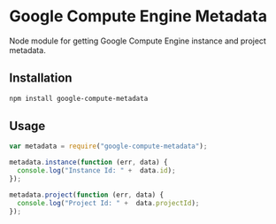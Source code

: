 # Google Compute Engine Metadata

Node module for getting Google Compute Engine instance and project metadata.

## Installation

```bash
npm install google-compute-metadata
```

## Usage

```javascript
var metadata = require("google-compute-metadata");

metadata.instance(function (err, data) {
  console.log("Instance Id: " +  data.id);
});

metadata.project(function (err, data) {
  console.log("Project Id: " +  data.projectId);
});
```
